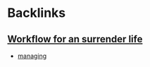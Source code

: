 
# Backlinks
## [Workflow for an surrender life](<Workflow for an surrender life.md>)
- [managing](<managing.md>)

